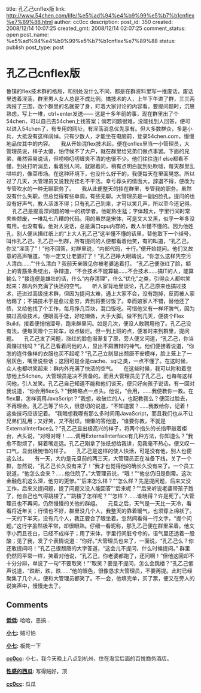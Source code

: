 title: 孔乙己cnflex版
link: http://www.54chen.com/life/%e5%ad%94%e4%b9%99%e5%b7%b1cnflex%e7%89%88.html
author: cc0cc
description: 
post_id: 350
created: 2008/12/14 10:07:25
created_gmt: 2008/12/14 02:07:25
comment_status: open
post_name: %e5%ad%94%e4%b9%99%e5%b7%b1cnflex%e7%89%88
status: publish
post_type: post

# 孔乙己cnflex版

鲁镇的flex技术群的格局，和别处没什么不同，都是在群资料里写一推废话，废话里透着淫荡，群里男人女人总是不成比例。搞技术的人，上午下午进了群，三三两两报了三围，改个群里的名就安了身，盯着大家讨论的内容看。要提问题时，沉思熟虑，写上一堆，ctrl+enter发送—— 这是十多年前的事，现在群里出了个54chen，可以自己去54chen上找答案；倘若问题很难，没能找到人回答，便可以进入54chen了，有专用的网址，有淫荡消息优先享有。但大多数群众，多是小兵，大抵没有这样阔绰。只有少数人，才能坐在电脑前，登录54chen.com，慢慢地品位其中的内容。     我从开始混flex技术起，便在cnflex里当一小管理员，大管理员说，样子太傻，怕侍候不了大户，就在群里给兄弟们做点事罢。下面的兄弟，虽然容易说话，但唠唠叨叨缠夹不清的也很不少。他们往往连if else都看不懂，到处打听消息，看着别人问，就跟着问，稍有点明白就到处吹嘘，每天群里乱哄哄的，像菜市场。在这种环境下，也没什么好干的，我便每天在里面晃悠。所以过了几天，大管理员又说我光挂名不干活。幸亏荐头的情面大，辞退不得，便改为专管吹水的一种无聊职务了。     我从此便整天的挂在群里，专管我的职务。虽然没有什么失职，但总觉得有些单调，有些无聊。大管理员是一副凶脸孔，提问的也没有好声气，教人活泼不得；只有孔乙己到来，才可以笑几声，所以至今还记得。     孔乙己是提高深问题的唯一的初学者。他昵称生猛；字体超大，字里行间时常夹些颓废，一堆乱七八糟的代码。用的虽然是宋体，可是又大又黑，似乎一年多没有用，也没有看。他对人说话，总是满口cpu内存的，教人半懂不懂的。因为他姓孔，别人便从描红纸上的“上大人孔乙己”这半懂不懂的话里，替他取下一个绰号，叫作孔乙己。孔乙己一到群，所有提问的人便都看着他笑，有的叫道，“孔乙己，你又“淫荡了”！”他不回答，对群里说，“内部代码，十行。”便开始提问。他们又故意的高声嚷道，“你一定又让老婆打了！”孔乙己睁大眼睛说，“你怎么这样凭空污人清白……”“什么清白？我前天亲眼见你被老婆追着打。 ”孔乙己便涨红了脸，额上的青筋条条绽出，争辩道，“不会技术不能算输……不会技术……搞IT的人，能算输么？”接连便是雄壮的话，什么“内存清理”，什么“优化”之类，引得众人都哄笑起来：群内外充满了快活的空气。     听人家背地里谈论，孔乙己原来也搞过技术，还进过高级技术群，但因为提问太难，遇上大家不会，没有跑掉，反而被人家给踢了；不搞技术于是愈过愈穷，弄到将要讨饭了。幸而娘家人不错，替他还了债，又给他找了个工作，每月挣几百块，混口饭吃。可惜他又有一样坏脾气，因为搞过高级技术，便眼高手低，好吃懒做，大手大脚。做不到几天，便装个Flex Build，接着便悄悄溜号，跑来群里问。如是几次，便没人敢聘用他了。孔乙己没有法，便每天蹬个三轮车，收点破烂。但一到上班的点，便准时来到群里，提问题。     孔乙己发了问题，涨红的脸色渐渐复了原，旁人便又问道，“孔乙己，你当真赚过钱吗？”孔乙己看着问他的人，显出不屑置辩的神气。他们便接着说道，“你怎的连件像样的衣服也买不起呢？”孔乙己立刻显出颓唐不安模样，脸上笼上了一层灰色，嘴里说些话；这回可是全是cache、sql之类，一点不懂了。在这时候，众人也都哄笑起来：群内外充满了快活的空气。     在这些时候，我可以附和着忽悠他上54chen，大管理员是决不责备的。而且大管理员见了孔乙己，也每每这样问他，引人发笑。孔乙己自己知道不能和他们谈天，便只好向孩子说话。有一回对我说道，“你会用flex么？”我略略点一点头。他说，“会用，……我便教你一教。在flex里，怎样调用JavaScript？”我想，收破烂的人，也配教我么？便回过脸去，不再理会。孔乙己等了许久，很恳切的说道，“不知道罢？……我教给你，记着！这些技巧应该记着。 ”我暗想我哪有那么多时间用JavaScript，而且我们也从不让兄弟们乱用；又好笑，又不耐烦，懒懒的答他道，“谁要你教，不就是ExternalInterface么？”孔乙己显出极高兴的样子，将两个指头的长指甲敲着柜台，点头说，“对呀对呀！……调用ExternalInterface有几种方法，你知道么？”我愈不耐烦了，努着嘴走远。孔乙己刚拿了张纸想给我讲，见我毫不热心，便又叹一口气，显出极惋惜的样子。     孔乙己是这样的使人快活，可是没有他，别人也便这么过。     有一天，大约是元旦前的两三天，大管理员正在准备下线，关了一个群，忽然说，“孔乙己长久没有来了！”我才也觉得他的确长久没有来了。一个员工说道，“他怎么会来？……他住院了。”大管理员说，“哦！”“他总仍旧是倒霉。这次金融危机这么深，他穷的更惨。”“后来怎么样？”“怎么样？先是提问题，后来又没工作，后来又提问题，提了问题又没人能回答”“后来呢？”“后来听说老婆带孩子跑了，他自己也气得跳楼了。”“跳楼了怎样呢？”“怎样？……谁晓得？许是死了。”大管理员也不再问，仍然慢慢的关他的群组。     元旦之后，天气是一天比一天冷，看看将近年关；行情也不好，群里没几个人，我整天的靠着暖气，也须穿上棉袄了。一天的下半天，没有几个人，我正要合了眼坐着。忽然间看得一行文字，“提个问题。”这行字虽然极平常，却很眼熟。仔细一看昵称，那孔乙己便在群里呆着。他文字小而且苍白，已经不成样子；用了宋体，字里行间脏兮兮的，语气里还透着一股酸；见了我，发了个表情说道：“你好。”大管理员也来了，一面说，“孔乙己么？你还敢提问吗！”孔乙己很颓唐的大字答道，“这会儿不提问，什么时候提问。” 群里仍然同平常一样，笑着对他说，“孔乙己，你老婆都跑了，还问啊！”但他这回却不十分分辩，单说了一句“不要取笑！”“取笑？要是不提问，怎么会跳楼？”孔乙己低声说道，“跌断，跌，跌……”他的眼色，很像恳求大管理员，不要再提。此时已经聚集了几个人，便和大管理员都笑了。不一会，他填完单，买了票，便又在旁人的说笑声中，慢慢走去了。

## Comments

**[低低](#86 "2008-12-15 00:00:06"):** 哈哈，恶搞…

**[小七](#87 "2008-12-15 23:06:30"):** 贼可怕

**[小七](#88 "2008-12-15 23:06:47"):** 板凳一下

**[cc0cc](#89 "2008-12-16 09:27:38"):** 小七，我今天晚上八点到杭州，住在淘宝后面的百悦商务酒店。

**[性感的西瓜](#108 "2009-01-05 17:29:33"):** 写得贼好，顶

**[cc0cc](#109 "2009-01-05 18:56:55"):** 瓜瓜

